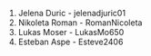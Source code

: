 1. Jelena Duric - jelenadjuric01
2. Nikoleta Roman - RomanNicoleta
3. Lukas Moser - LukasMo650
4. Esteban Aspe - Esteve2406